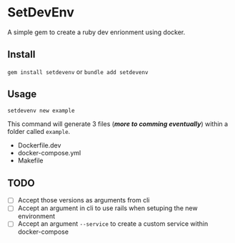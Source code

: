 # SetDevEnv

A simple gem to create a ruby dev enrionment using docker.

## Install

`gem install setdevenv` or `bundle add setdevenv`

## Usage

```ruby
setdevenv new example
```

This command will generate 3 files (***more to comming eventually***) within a folder called `example`.

- Dockerfile.dev
- docker-compose.yml
- Makefile

## TODO

- [ ] Accept those versions as arguments from cli
- [ ] Accept an argument in cli to use rails when setuping the new environment
- [ ] Accept an argument `--service` to create a custom service within docker-compose
